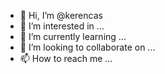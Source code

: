 - 👋 Hi, I’m @kerencas
- 👀 I’m interested in ...
- 🌱 I’m currently learning ...
- 💞️ I’m looking to collaborate on ...
- 📫 How to reach me ...

<!---
kerencas/kerencas is a ✨ special ✨ repository because its `README.md` (this file) appears on your GitHub profile.
You can click the Preview link to take a look at your changes.
--->
